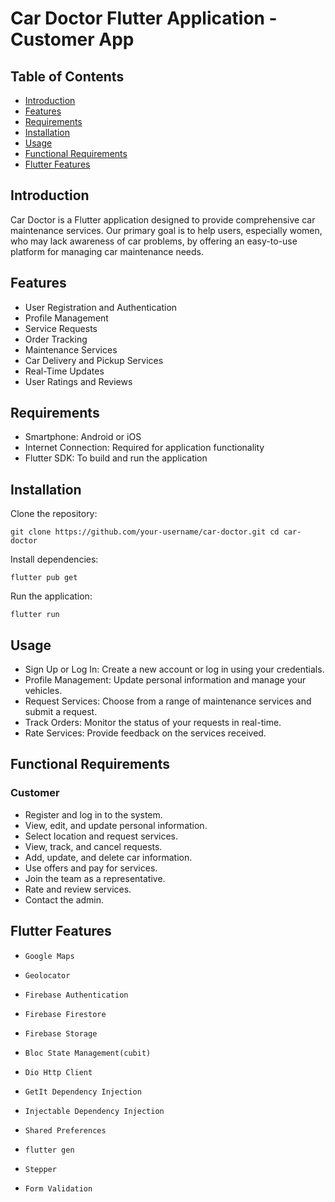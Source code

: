 # Car Doctor Flutter Application - Customer App

## **Table of Contents**

* [Introduction](#introduction)
* [Features](#features)
* [Requirements](#requirements)
* [Installation](#installation)
* [Usage](#usage)
* [Functional Requirements](#functional-requirements)
* [Flutter Features](#flutter-features)

##   Introduction

  Car Doctor is a Flutter application designed to provide comprehensive car maintenance services. Our primary goal is to help users, especially women, who may lack awareness of car problems, by offering an easy-to-use platform for managing car maintenance needs.

## Features

* User Registration and Authentication
* Profile Management
* Service Requests
* Order Tracking
* Maintenance Services
* Car Delivery and Pickup Services
* Real-Time Updates
* User Ratings and Reviews

##   Requirements

*   Smartphone: Android or iOS
*   Internet Connection: Required for application functionality
*   Flutter SDK: To build and run the application

## Installation

Clone the repository:

`git clone https://github.com/your-username/car-doctor.git
cd car-doctor`

Install dependencies:

`flutter pub get`

Run the application:

`flutter run`

## Usage

* Sign Up or Log In: Create a new account or log in using your credentials.
* Profile Management: Update personal information and manage your vehicles.
* Request Services: Choose from a range of maintenance services and submit a request.
* Track Orders: Monitor the status of your requests in real-time.
* Rate Services: Provide feedback on the services received.

## Functional Requirements

### Customer

* Register and log in to the system.
* View, edit, and update personal information.
* Select location and request services.
* View, track, and cancel requests.
* Add, update, and delete car information.
* Use offers and pay for services.
* Join the team as a representative.
* Rate and review services.
* Contact the admin.

## Flutter Features
*     Google Maps
*     Geolocator
*     Firebase Authentication
*     Firebase Firestore
*     Firebase Storage
*     Bloc State Management(cubit)
*     Dio Http Client
*     GetIt Dependency Injection
*     Injectable Dependency Injection
*     Shared Preferences
*     flutter gen
*     Stepper
*     Form Validation
